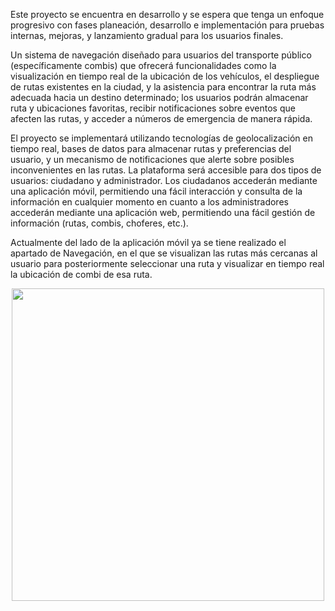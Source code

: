 Este proyecto se encuentra en desarrollo y se espera que tenga un enfoque progresivo con fases planeación, desarrollo e implementación para pruebas internas, mejoras, y lanzamiento gradual para los usuarios finales.

Un sistema de navegación diseñado para usuarios del transporte público (específicamente combis) que ofrecerá funcionalidades como la visualización en tiempo real de la ubicación de los vehículos, el despliegue de rutas existentes en la ciudad, y la asistencia para encontrar la ruta más adecuada hacia un destino determinado; los usuarios podrán almacenar ruta y ubicaciones favoritas, recibir notificaciones sobre eventos que afecten las rutas, y acceder a números de emergencia de manera rápida.

El proyecto se implementará utilizando tecnologías de geolocalización en tiempo real, bases de datos para almacenar rutas y preferencias del usuario, y un mecanismo de notificaciones que alerte sobre posibles inconvenientes en las rutas. La plataforma será accesible para dos tipos de usuarios: ciudadano y administrador. Los ciudadanos accederán mediante una aplicación móvil, permitiendo una fácil interacción y consulta de la información en cualquier momento en cuanto a los administradores accederán mediante una aplicación web, permitiendo una fácil gestión de información (rutas, combis, choferes, etc.).

Actualmente del lado de la aplicación móvil ya se tiene realizado el apartado de Navegación, en el que se visualizan las rutas más cercanas al usuario para posteriormente seleccionar una ruta y visualizar en tiempo real la ubicación de combi de esa ruta.

<p align="center">
  <img src="https://github.com/user-attachments/assets/fc806ca3-dba7-403a-8a9c-30624971021f" width="500" />
</p>
